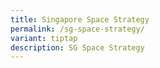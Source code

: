```yaml
---
title: Singapore Space Strategy
permalink: /sg-space-strategy/
variant: tiptap
description: SG Space Strategy
---
```

<p></p>